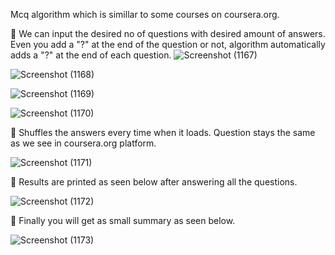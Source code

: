  Mcq algorithm which is simillar to some courses on coursera.org.
 
🔹 We can input the desired no of questions with desired amount of answers. Even you add a "?" at the end of the question or not, algorithm automatically adds a "?" at the end of each question. 
![Screenshot (1167)](https://user-images.githubusercontent.com/126737598/222487375-61199fe4-670f-4ef4-a535-c6d4caea2aae.png)

![Screenshot (1168)](https://user-images.githubusercontent.com/126737598/222487409-4ebd6c80-2ad7-4689-8f12-d560bece8c82.png)

![Screenshot (1169)](https://user-images.githubusercontent.com/126737598/222487451-4507768d-d7b0-41f2-babd-2ef79274f9a6.png)

![Screenshot (1170)](https://user-images.githubusercontent.com/126737598/222487472-84bc7529-60a1-4286-9401-6fbd9add6809.png)

🔹 Shuffles the answers every time when it loads. Question stays the same as we see in coursera.org platform. 

![Screenshot (1171)](https://user-images.githubusercontent.com/126737598/222487498-663601ea-b773-4735-ae27-dbec88902b9f.png)

🔹 Results are printed as seen below after answering all the questions.

![Screenshot (1172)](https://user-images.githubusercontent.com/126737598/222487528-51b0ba4c-f37c-4f3b-84d0-aa3589794d4d.png)

🔹 Finally you will get as small summary as seen below.

![Screenshot (1173)](https://user-images.githubusercontent.com/126737598/222487560-2a6ed1ab-2707-4553-bba1-b39a11dae27e.png)
